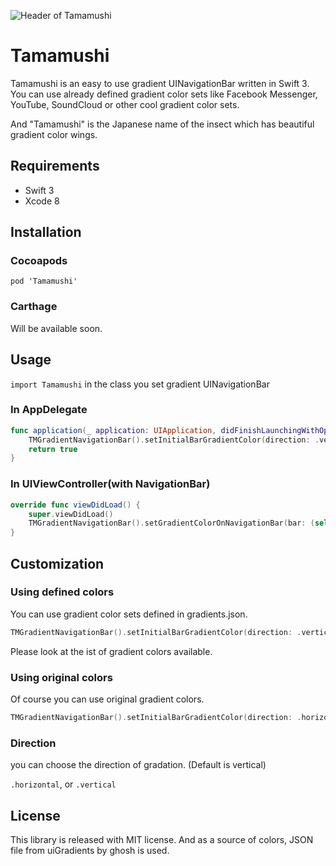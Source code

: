 ![Header of Tamamushi](https://github.com/makomori/Tamamushi/blob/master/tamamushi_header_gray.png)
# Tamamushi
Tamamushi is an easy to use gradient UINavigationBar written in Swift 3. You can use already defined gradient color sets like Facebook Messenger, YouTube, SoundCloud or other cool gradient color sets.

And "Tamamushi" is the Japanese name of the insect which has beautiful gradient color wings.

## Requirements
- Swift 3
- Xcode 8

## Installation
### Cocoapods
```
pod 'Tamamushi'
```

### Carthage
Will be available soon.

## Usage
```import Tamamushi``` in the class you set gradient UINavigationBar
 
### In AppDelegate
``` Swift
func application(_ application: UIApplication, didFinishLaunchingWithOptions launchOptions: [UIApplicationLaunchOptionsKey: Any]?) -> Bool {
    TMGradientNavigationBar().setInitialBarGradientColor(direction: .vertical, typeName: "SoundCloud")
    return true
}
```

### In UIViewController(with NavigationBar)

``` Swift
override func viewDidLoad() {
    super.viewDidLoad()  
    TMGradientNavigationBar().setGradientColorOnNavigationBar(bar: (self.navigationController?.navigationBar)!, direction: .vertical, typeName: "Facebook Messenger")
}
```

## Customization
### Using defined colors
You can use gradient color sets defined in gradients.json.

``` Swift
TMGradientNavigationBar().setInitialBarGradientColor(direction: .vertical, typeName: "SoundCloud")
```
Please look at the ist of gradient colors available.

### Using original colors
Of course you can use original gradient colors.

``` Swift
TMGradientNavigationBar().setInitialBarGradientColor(direction: .horizontal, startColor: .red, endColor: .blue)
```

### Direction
you can choose the direction of gradation. (Default is vertical)

```.horizontal```, or ```.vertical```

## License
This library is released with MIT license. And as a source of colors, JSON file from uiGradients by ghosh is used.
